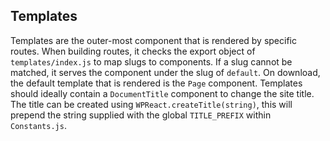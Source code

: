 ## Templates

Templates are the outer-most component that is rendered by specific routes. When building routes, it checks the export object of `templates/index.js` to map slugs to components. If a slug cannot be matched, it serves the component under the slug of `default`. On download, the default template that is rendered is the `Page` component.  Templates should ideally contain a `DocumentTitle` component to change the site title. The title can be created using `WPReact.createTitle(string)`, this will prepend the string supplied with the global `TITLE_PREFIX` within `Constants.js`.